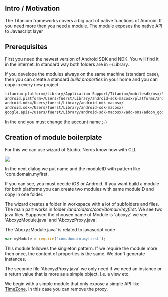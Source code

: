 Intro / Motivation
------------------


The Titanium frameworks covers a big part of native functions of Android. If you need more then you need a module. The module exposes the native API to Javascript layer


Prerequisites
-------------

First you need the newest version of Android SDK and NDK. You will find it in the internet. In standard way both folders are in ~/Library.

If you develope the modules always on the same machine (standard case), then you can create a standard *build.properties* in your home and you can copy in every new project:

```xml
titanium.platform=/Library/Application Support/Titanium/mobilesdk/osx/5.3.0.GA/android
android.platform=/Users/fuerst/Library/android-sdk-macosx/platforms/android-23
android.ndk=/Users/fuerst/Library/android-ndk-macosx/
android.sdk=/Users/fuerst/Library/android-sdk-macosx/
google.apis=/users/fuerst/Library/android-sdk-macosx//add-ons/addon_google_apis_google_inc_8
```

In the end you must change the account name ;-)

Creation of module boilerplate
------------------------------

For this we can use wizard of Studio. Nerds know how with CLI.

![](https://raw.githubusercontent.com/AppWerft/TitaniumAndroidModuleDevelopment/master/images/d1.jpg)

In the next dialog we put name and the moduleID with pattern like 'com.domain.myfirst'.

If you can see, you must decide iOS or Android. If you want build a module for both platforms you can create two modules with same moduleID and copy in one folder.

The wizard creates a folder in workspace with a lot of subfolders and files. The main part works in folder */android/src/com/domain/myfirst*. We see two java files. Supposed the choosen name of Module is 'abcxyz' we see 'AbcxyzModule.java' and 'AbcxyzProxy.java'.

The 'AbcxyzModule.java' is related to javascript code

```javascript
var myModule = require('com.domain.myfirst');

```

This module followes the singleton pattern. If we require the module more then once, the content of properties is the same. We don't generate instances. 

The seconde file 'AbcxyzProxy.java' we only need if we need an instance or a return value that is more as a simple object. I.e. a view etc.

We begin with a simple module that only expose a simple API like [TimeZone](TimeZone.md). In this case you can remove the proxy. 


